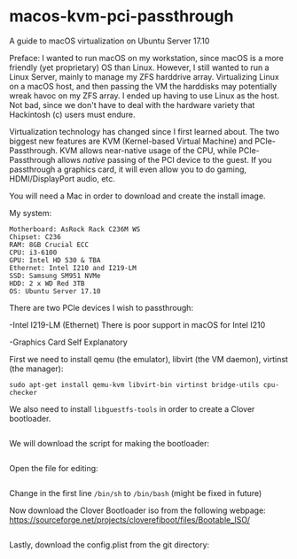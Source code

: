 # macos-kvm-pci-passthrough
A guide to macOS virtualization on Ubuntu Server 17.10

Preface: I wanted to run macOS on my workstation, since macOS is a more friendly (yet proprietary) OS than Linux. However, I still wanted to run a Linux Server, mainly to manage my ZFS harddrive array. Virtualizing Linux on a macOS host, and then passing the VM the harddisks may potentially wreak havoc on my ZFS array. I ended up having to use Linux as the host. Not bad, since we don't have to deal with the hardware variety that Hackintosh (c) users must endure.

Virtualization technology has changed since I first learned about. The two biggest new features are KVM (Kernel-based Virtual Machine) and PCIe-Passthrough. KVM allows near-native usage of the CPU, while PCIe-Passthrough allows *native* passing of the PCI device to the guest. If you passthrough a graphics card, it will even allow you to do gaming, HDMI/DisplayPort audio, etc. 

You will need a Mac in order to download and create the install image.


My system: 
```
Motherboard: AsRock Rack C236M WS
Chipset: C236
RAM: 8GB Crucial ECC
CPU: i3-6100
GPU: Intel HD 530 & TBA
Ethernet: Intel I210 and I219-LM
SSD: Samsung SM951 NVMe
HDD: 2 x WD Red 3TB
OS: Ubuntu Server 17.10
```
There are two PCIe devices I wish to passthrough:

-Intel I219-LM (Ethernet)
There is poor support in macOS for Intel I210

-Graphics Card
Self Explanatory


First we need to install qemu (the emulator), libvirt (the VM daemon), virtinst (the manager):
```sudo apt install qemu 
sudo apt-get install qemu-kvm libvirt-bin virtinst bridge-utils cpu-checker
```
We also need to install `libguestfs-tools` in order to create a Clover bootloader.
```sudo apt install libguestfs-tools
```


We will download the script for making the bootloader:
```wget https://www.kraxel.org/cgit/imagefish/tree/scripts/clover-image.sh
```
Open the file for editing:
```nano clover-image.sh
```
Change in the first line `/bin/sh` to `/bin/bash` (might be fixed in future)

Now download the Clover Bootloader iso from the following webpage:
https://sourceforge.net/projects/cloverefiboot/files/Bootable_ISO/

```tar --lzma -xvf CloverISO-4289.tar.lzma
```

Lastly, download the config.plist from the git directory:


```sudo ./clover-image.sh --iso Clover-v2.4k-4289-X64.iso --img fun.raw --cfg config.plist.stripped.qemu
```



